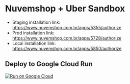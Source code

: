 # Nuvemshop + Uber Sandbox


 - Staging installation link: https://www.nuvemshop.com.br/apps/5355/authorize
 - Prod installation link: https://www.nuvemshop.com.br/apps/5728/authorize
 - Local installation link: https://www.nuvemshop.com.br/apps/5850/authorize


 ## Deploy to Google Cloud Run

[![Run on Google Cloud](https://deploy.cloud.run/button.svg)](https://deploy.cloud.run)

